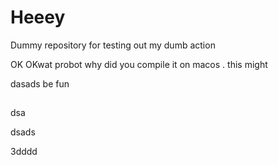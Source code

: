 # Heeey

Dummy repository for testing out my dumb action

OK OKwat probot why did you compile it on macos
.                      this might

dasads
be fun
##
dsa

dsads




3dddd
